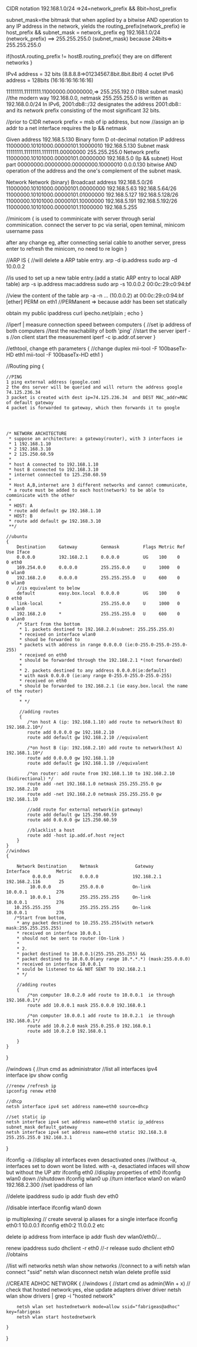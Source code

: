 CIDR notation
192.168.1.0/24 =>24=network_prefix && 8bit=host_prefix

subnet_mask=the bitmask that when applied by a bitwise AND operation to any IP address in the network, yields the routing_prefix(network_prefix)
ie host_prefix && subnet_mask = network_prefix
eg
192.168.1.0/24 (network_prefix) ==> 255.255.255.0 (subnet_mask) because 24bits=> 255.255.255.0

if(hostA.routing_prefix != hostB.routing_prefix){
	they are on different networks
}

IPv4 address = 32 bits (8.8.8.8=>01234567.8bit.8bit.8bit) 4 octet
IPv6 address = 128bits (16:16:16:16:16:16)

11111111.11111111.11000000.00000000,=> 255.255.192.0 (18bit subnet mask)
//the modern way
192.168.0.0, netmask 255.255.255.0 is written as 192.168.0.0/24
In IPv6, 2001:db8::/32 designates the address 2001:db8:: and its network prefix consisting of the most significant 32 bits.

//prior to CIDR network prefix = msb of ip address, but now
//assign an ip addr to a net interface requires the Ip && netmask


Given address 192.168.5.130
				Binary form 	D						ot-decimal notation
IP address 		11000000.10101000.00000101.10000010 	192.168.5.130
Subnet mask 	11111111.11111111.11111111.00000000 	255.255.255.0
Network prefix 	11000000.10101000.00000101.00000000 	192.168.5.0 (Ip && subnet)
Host part 		00000000.00000000.00000000.10000010 	0.0.0.130 bitwise AND operation of the address and the one's complement of the subnet mask.

Network 			Network (binary) 						Broadcast address
192.168.5.0/26 		11000000.10101000.00000101.00000000 	192.168.5.63
192.168.5.64/26 	11000000.10101000.00000101.01000000 	192.168.5.127
192.168.5.128/26 	11000000.10101000.00000101.10000000 	192.168.5.191
192.168.5.192/26 	11000000.10101000.00000101.11000000 	192.168.5.255


//minicom
{
is used to comminicate with server through serial comminication.
connect the server to pc via serial,
open teminal,
minicom
username
pass

after any change eg, after connecting serial cable to another server,
press enter to refresh the minicom,
no need to re login	
}

//ARP IS 
{
//will delete a ARP table entry.
arp -d ip.address 
sudo arp -d 10.0.0.2 

//is used to set up a new table entry.(add a static ARP entry to local ARP table)
arp  -s  ip.address mac:address 
sudo arp -s 10.0.0.2 00:0c:29:c0:94:bf 

//view the content of the table
arp -a -n 
...
(10.0.0.2) at 00:0c:29:c0:94:bf [ether] PERM on eth1 //PERManent => because addr has been set statically


obtain my public ipaddress
curl ipecho.net/plain ; echo
}

//iperf | measure connection speed between computers
{
	//set ip address of both computers
	//test the reachability of both 'ping'
	//start the server 
	iperf -s
	//on client start the measurement
	iperf -c ip.addr.of.server
}

//ethtool, change eth parameters
{
	//change duplex
	mii-tool -F 100baseTx-HD eth1 
	mii-tool -F 100baseTx-HD eth1 
}

//Routing ping
{
	
	//PING
	1 ping external address (google.com)
	2 the dns server will be queried and will return the address google 74.125.236.34 
	3 packet is created with dest ip=74.125.236.34  and DEST MAC_addr=MAC of default gateway
	4 packet is forwarded to gateway, which then forwards it to google




	/* NETWORK ARCHITECTURE
	 * suppose an architecture: a gateway(router), with 3 interfaces ie
	 * 1 192.168.1.10
	 * 2 192.168.3.10
	 * 2 125.250.60.59
	 * 
	 * host A connected to 192.168.1.10
	 * host B connected to 192.168.3.10
	 * internet connected to 125.250.60.59
	 * 
	 * Host A,B,internet are 3 different networks and cannot communicate,
	 * a route must be added to each host(network) to be able to comminicate with the other
	 * 
	 * HOST: A
	 * route add default gw 192.168.1.10
	 * HOST: B
	 * route add default gw 192.168.3.10
	 **/
	
	//ubuntu
	{
		Destination     Gateway         Genmask         Flags Metric Ref    Use Iface
		0.0.0.0         192.168.2.1     0.0.0.0         UG    100    0        0 eth0
		169.254.0.0     0.0.0.0         255.255.0.0     U     1000   0        0 wlan0
		192.168.2.0     0.0.0.0         255.255.255.0   U     600    0        0 wlan0
		//is equivalent to below
		default         easy.box.local  0.0.0.0         UG    100    0        0 eth0
		link-local      *               255.255.0.0     U     1000   0        0 wlan0
		192.168.2.0     *               255.255.255.0   U     600    0        0 wlan0
		/* Start from the bottom
		 * 1. packets destined to 192.168.2.0(subnet: 255.255.255.0) 
		 * received on interface wlan0
		 * shoud be forwarded to 
		 * packets with address in range 0.0.0.0 (ie:0-255.0-255.0-255.0-255) 
		 * received on eth0
		 * should be forwarded through the 192.168.2.1 *(not forwarded)
		 * 
		 * 2. packets destined to any address 0.0.0.0(ie:default)
		 * with mask 0.0.0.0 (ie:any range 0-255.0-255.0-255.0-255)
		 * received on eth0
		 * should be forwarded to 192.168.2.1 (ie easy.box.local the name of the router)
		 * 
		 * */
		 
		 //adding routes
		 {
			/*on host A (ip: 192.168.1.10) add route to network(host B) 192.168.2.10*/
			route add 0.0.0.0 gw 192.168.2.10 
			route add default gw 192.168.2.10 //equivalent

			/*on host B (ip: 192.168.2.10) add route to network(host A) 192.168.1.10*/
			route add 0.0.0.0 gw 192.168.1.10
			route add default gw 192.168.1.10 //equivalent

			/*on router: add route from 192.168.1.10 to 192.168.2.10 (bidirectional) */
			route add -net 192.168.1.0 netmask 255.255.255.0 gw 192.168.2.10
			route add -net 192.168.2.0 netmask 255.255.255.0 gw 192.168.1.10

			//add route for external network(in gateway)
			route add default gw 125.250.60.59
			route add 0.0.0.0 gw 125.250.60.59
			
			//blacklist a host 
			route add -host ip.add.of.host reject
		}
	}
	//windows	
	{
	
		Network Destination     Netmask         	 Gateway       	 Interface  		Metric
			  0.0.0.0          	0.0.0.0      		192.168.2.1    	 192.168.2.116    	 25
			 10.0.0.0        	255.0.0.0         	On-link          10.0.0.1   	 	276
			 10.0.0.1  			255.255.255.255     On-link          10.0.0.1    		276
	   10.255.255.255  			255.255.255.255     On-link          10.0.0.1    		276
	   /*Start from bottom,
		* any packet destined to 10.255.255.255(with network mask:255.255.255.255)
		* received on interface 10.0.0.1 
		* should not be sent to router (On-link )
		* 
		* 2.
		* packet destined to 10.0.0.1(255.255.255.255) &&
		* packet destined to 10.0.0.0(any range 10.*.*.*) (mask:255.0.0.0)
		* received on interface 10.0.0.1 
		* sould be listened to && NOT SENT TO 192.168.2.1
		* */
		
		//adding routes
		{
			/*on computer 10.0.2.0 add route to 10.0.0.1  ie through 192.168.0.1*/
			route add 10.0.0.1 mask 255.0.0.0 192.168.0.1
			
			/*on computer 10.0.0.1 add route to 10.0.2.1  ie through 192.168.0.1*/
			route add 10.0.2.0 mask 255.0.255.0 192.168.0.1
			route add 10.0.2.0 192.168.0.1
			
		}
	}

}

//windows
{
	//run cmd as administrator
	//list all interfaces ipv4	
	interface ipv show config
	
	//renew /refresh ip
	ipconfig renew eth0

	//dhcp
	netsh interface ipv4 set address name=eth0 source=dhcp
	
	//set static ip
	netsh interface ipv4 set address name=eth0 static ip_address subnet_mask default_gateway
	netsh interface ipv4 set address name=eth0 static 192.168.3.8 255.255.255.0 192.168.3.1

}

ifconfig -a //display all interfaces even desactivated ones
//without -a, interfaces set to down wont be listed.
with -a, desactiated infaces will show but without the UP attr
ifconfig eth0  //display properties of eth0
ifconfig wlan0 down  //shutdown
ifconfig wlan0 up //turn interface wlan0 on
wlan0 192.168.2.300 //set ipaddress of lan

//delete ipaddress sudo 
ip addr flush dev eth0

//disable interface
ifconfig wlan0 down


ip multiplexing // create several ip aliases for a single interface
ifconfig eth0:1 10.0.0.1
ifconfig eth0:2 11.0.0.2 etc

delete ip address from interface
ip addr flush dev wlan0/eth0/...

renew ipaddress
sudo dhclient -r eth0 //-r release
sudo dhclient eth0	//obtains


//list wifi networks
netsh wlan show networks
//connect to a wifi
netsh wlan connect "ssid"
netsh wlan disconnect
netsh wlan delete profile ssid

//CREATE ADHOC NETWORK
{
	//windows
	{
		//start cmd as admin(Win + x)
		// check that hosted network:yes, else update adapters driver driver
		netsh wlan show drivers | grep -i "hosted network"
		
		netsh wlan set hostednetwork mode=allow ssid="fabrigeas@adhoc" key=fabrigeas
		netsh wlan start hostednetwork
		
	}
}

